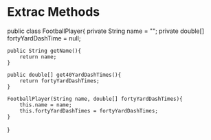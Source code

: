 # Extrac Methods

public class FootballPlayer{
    private String name = "";
    private double[] fortyYardDashTime = null;

    public String getName(){
        return name;
    }

    public double[] get40YardDashTimes(){
        return fortyYardDashTimes;
    }
    
    FootballPlayer(String name, double[] fortyYardDashTimes){
        this.name = name;
        this.fortyYardDashTimes = fortyYardDashTimes;
    }
}